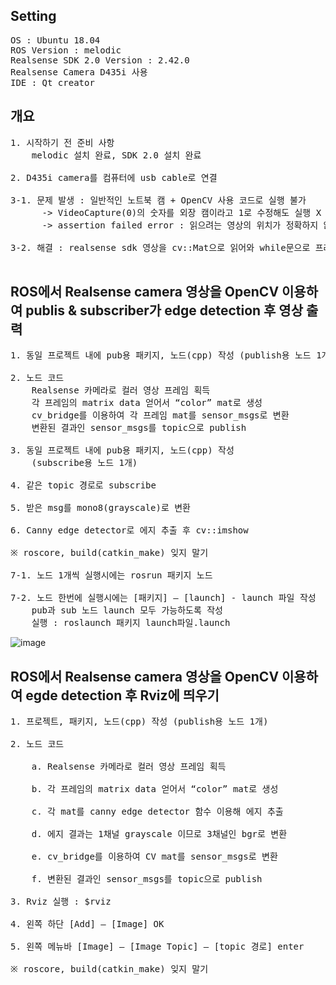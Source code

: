 ## Setting

<pre>
OS : Ubuntu 18.04
ROS Version : melodic
Realsense SDK 2.0 Version : 2.42.0 
Realsense Camera D435i 사용 
IDE : Qt creator 
</pre>

## 개요
<pre>
1. 시작하기 전 준비 사항
    melodic 설치 완료, SDK 2.0 설치 완료

2. D435i camera를 컴퓨터에 usb cable로 연결

3-1. 문제 발생 : 일반적인 노트북 캠 + OpenCV 사용 코드로 실행 불가
      -> VideoCapture(0)의 숫자를 외장 캠이라고 1로 수정해도 실행 X
      -> assertion failed error : 읽으려는 영상의 위치가 정확하지 않아서 발생

3-2. 해결 : realsense sdk 영상을 cv::Mat으로 읽어와 while문으로 프레임 보여줌   

</pre>

## ROS에서 Realsense camera 영상을 OpenCV 이용하여 publis & subscriber가 edge detection 후 영상 출력

<pre>
1. 동일 프로젝트 내에 pub용 패키지, 노드(cpp) 작성 (publish용 노드 1개)

2. 노드 코드
    Realsense 카메라로 컬러 영상 프레임 획득
    각 프레임의 matrix data 얻어서 “color” mat로 생성
    cv_bridge를 이용하여 각 프레임 mat를 sensor_msgs로 변환
    변환된 결과인 sensor_msgs를 topic으로 publish

3. 동일 프로젝트 내에 pub용 패키지, 노드(cpp) 작성 
    (subscribe용 노드 1개)

4. 같은 topic 경로로 subscribe

5. 받은 msg를 mono8(grayscale)로 변환

6. Canny edge detector로 에지 추출 후 cv::imshow

※ roscore, build(catkin_make) 잊지 말기

7-1. 노드 1개씩 실행시에는 rosrun 패키지 노드
 
7-2. 노드 한번에 실행시에는 [패키지] – [launch] - launch 파일 작성
    pub과 sub 노드 launch 모두 가능하도록 작성
    실행 : roslaunch 패키지 launch파일.launch
</pre>

![image](https://user-images.githubusercontent.com/80872528/112790926-64c69a80-909b-11eb-824e-3c8c11c5a9f2.png)


## ROS에서 Realsense camera 영상을 OpenCV 이용하여 egde detection 후 Rviz에 띄우기

<pre>
1. 프로젝트, 패키지, 노드(cpp) 작성 (publish용 노드 1개) 

2. 노드 코드

    a. Realsense 카메라로 컬러 영상 프레임 획득

    b. 각 프레임의 matrix data 얻어서 “color” mat로 생성
    
    c. 각 mat를 canny edge detector 함수 이용해 에지 추출

    d. 에지 결과는 1채널 grayscale 이므로 3채널인 bgr로 변환

    e. cv_bridge를 이용하여 CV mat를 sensor_msgs로 변환

    f. 변환된 결과인 sensor_msgs를 topic으로 publish

3. Rviz 실행 : $rviz

4. 왼쪽 하단 [Add] – [Image] OK

5. 왼쪽 메뉴바 [Image] – [Image Topic] – [topic 경로] enter

※ roscore, build(catkin_make) 잊지 말기
</pre>
